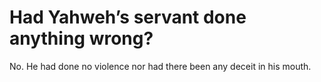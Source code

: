 # Had Yahweh’s servant done anything wrong?

No. He had done no violence nor had there been any deceit in his mouth.
